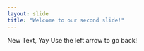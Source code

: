 ```yaml
---
layout: slide
title: "Welcome to our second slide!"
---
```

New Text, Yay
Use the left arrow to go back!
